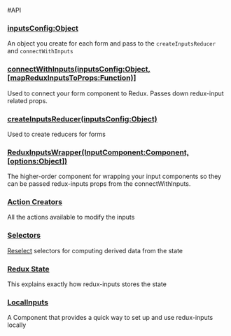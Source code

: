 #API

### [inputsConfig:Object](./inputsConfig.md)
An object you create for each form and pass to the `createInputsReducer` and `connectWithInputs` 

### [connectWithInputs(inputsConfig:Object, [mapReduxInputsToProps:Function)]](./connectWithInputs.md)
Used to connect your form component to Redux. Passes down redux-input related props.

### [createInputsReducer(inputsConfig:Object)](./createInputsReducer.md)
Used to create reducers for forms

### [ReduxInputsWrapper(InputComponent:Component, [options:Object])](./ReduxInputsWrapper.md)
The higher-order component for wrapping your input components so they can be passed redux-inputs props from the connectWithInputs.

### [Action Creators](./actionCreators.md)
All the actions available to modify the inputs

### [Selectors](./selectors.md)
[Reselect](https://github.com/reactjs/reselect) selectors for computing derived data from the state

### [Redux State](./reduxState.md)
This explains exactly how redux-inputs stores the state

### [LocalInputs](./LocalInputs.md)
A Component that provides a quick way to set up and use redux-inputs locally 
